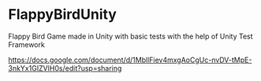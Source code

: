 # FlappyBirdUnity
Flappy Bird Game made in Unity with basic tests with the help of Unity Test Framework

https://docs.google.com/document/d/1MbllFiev4mxgAoCgUc-nvDV-tMpE-3nkYx1GIZVIH0s/edit?usp=sharing
